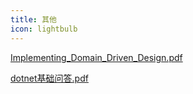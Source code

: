 ```yaml
---
title: 其他
icon: lightbulb
---
```


[Implementing_Domain_Driven_Design.pdf](Implementing_Domain_Driven_Design.pdf)

[dotnet基础问答.pdf](基础知识/dotnet基础问答.pdf)
